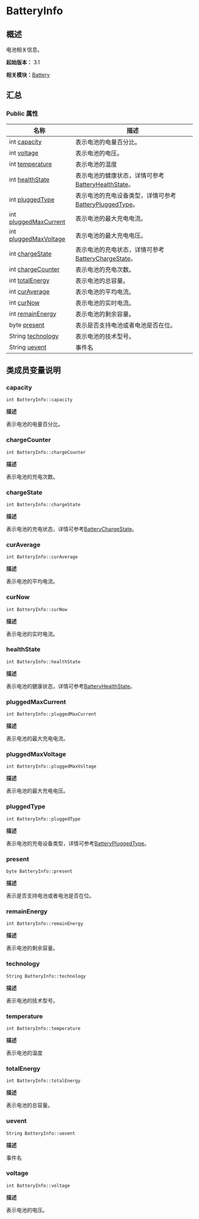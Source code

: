 # BatteryInfo


## 概述

电池相关信息。

**起始版本：** 3.1

**相关模块：**[Battery](battery_v20.md)


## 汇总


### Public 属性

| 名称 | 描述 | 
| -------- | -------- |
| int [capacity](#capacity) | 表示电池的电量百分比。  | 
| int [voltage](#voltage) | 表示电池的电压。  | 
| int [temperature](#temperature) | 表示电池的温度  | 
| int [healthState](#healthstate) | 表示电池的健康状态，详情可参考[BatteryHealthState](battery_v20.md#batteryhealthstate)。  | 
| int [pluggedType](#pluggedtype) | 表示电池的充电设备类型，详情可参考[BatteryPluggedType](battery_v20.md#batterypluggedtype)。  | 
| int [pluggedMaxCurrent](#pluggedmaxcurrent) | 表示电池的最大充电电流。  | 
| int [pluggedMaxVoltage](#pluggedmaxvoltage) | 表示电池的最大充电电压。  | 
| int [chargeState](#chargestate) | 表示电池的充电状态，详情可参考[BatteryChargeState](battery_v20.md#batterychargestate)。  | 
| int [chargeCounter](#chargecounter) | 表示电池的充电次数。  | 
| int [totalEnergy](#totalenergy) | 表示电池的总容量。  | 
| int [curAverage](#curaverage) | 表示电池的平均电流。  | 
| int [curNow](#curnow) | 表示电池的实时电流。  | 
| int [remainEnergy](#remainenergy) | 表示电池的剩余容量。  | 
| byte [present](#present) | 表示是否支持电池或者电池是否在位。  | 
| String [technology](#technology) | 表示电池的技术型号。  | 
| String [uevent](#uevent) | 事件名  | 


## 类成员变量说明


### capacity

```
int BatteryInfo::capacity
```
**描述**

表示电池的电量百分比。


### chargeCounter

```
int BatteryInfo::chargeCounter
```
**描述**

表示电池的充电次数。


### chargeState

```
int BatteryInfo::chargeState
```
**描述**

表示电池的充电状态，详情可参考[BatteryChargeState](battery_v20.md#batterychargestate)。


### curAverage

```
int BatteryInfo::curAverage
```
**描述**

表示电池的平均电流。


### curNow

```
int BatteryInfo::curNow
```
**描述**

表示电池的实时电流。


### healthState

```
int BatteryInfo::healthState
```
**描述**

表示电池的健康状态，详情可参考[BatteryHealthState](battery_v20.md#batteryhealthstate)。


### pluggedMaxCurrent

```
int BatteryInfo::pluggedMaxCurrent
```
**描述**

表示电池的最大充电电流。


### pluggedMaxVoltage

```
int BatteryInfo::pluggedMaxVoltage
```
**描述**

表示电池的最大充电电压。


### pluggedType

```
int BatteryInfo::pluggedType
```
**描述**

表示电池的充电设备类型，详情可参考[BatteryPluggedType](battery_v20.md#batterypluggedtype)。


### present

```
byte BatteryInfo::present
```
**描述**

表示是否支持电池或者电池是否在位。


### remainEnergy

```
int BatteryInfo::remainEnergy
```
**描述**

表示电池的剩余容量。


### technology

```
String BatteryInfo::technology
```
**描述**

表示电池的技术型号。


### temperature

```
int BatteryInfo::temperature
```
**描述**

表示电池的温度


### totalEnergy

```
int BatteryInfo::totalEnergy
```
**描述**

表示电池的总容量。


### uevent

```
String BatteryInfo::uevent
```
**描述**

事件名


### voltage

```
int BatteryInfo::voltage
```
**描述**

表示电池的电压。
